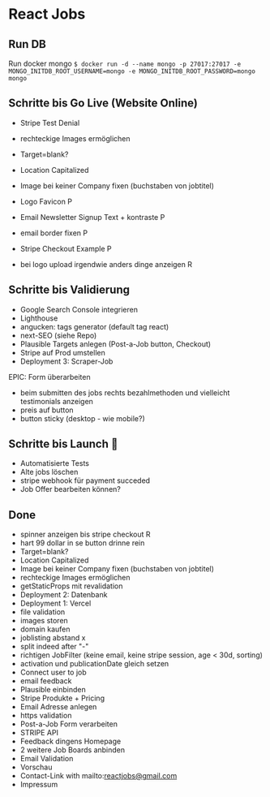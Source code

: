 # React Jobs

## Run DB

Run docker mongo
`$ docker run -d --name mongo -p 27017:27017 -e MONGO_INITDB_ROOT_USERNAME=mongo -e MONGO_INITDB_ROOT_PASSWORD=mongo mongo`

## Schritte bis Go Live (Website Online)

- Stripe Test Denial

- rechteckige Images ermöglichen
- Target=blank?
- Location Capitalized
- Image bei keiner Company fixen (buchstaben von jobtitel)
- Logo Favicon P
- Email Newsletter Signup Text + kontraste P
- email border fixen P
- Stripe Checkout Example P

- bei logo upload irgendwie anders dinge anzeigen R

## Schritte bis Validierung

- Google Search Console integrieren
- Lighthouse
- angucken: tags generator (default tag react)
- next-SEO (siehe Repo)
- Plausible Targets anlegen (Post-a-Job button, Checkout)
- Stripe auf Prod umstellen
- Deployment 3: Scraper-Job

EPIC: Form überarbeiten

- beim submitten des jobs rechts bezahlmethoden und vielleicht testimonials anzeigen
- preis auf button
- button sticky (desktop - wie mobile?)

## Schritte bis Launch 🚀

- Automatisierte Tests
- Alte jobs löschen
- stripe webhook für payment succeded
- Job Offer bearbeiten können?

## Done

- spinner anzeigen bis stripe checkout R
- hart 99 dollar in se button drinne rein
- Target=blank?
- Location Capitalized
- Image bei keiner Company fixen (buchstaben von jobtitel)
- rechteckige Images ermöglichen
- getStaticProps mit revalidation
- Deployment 2: Datenbank
- Deployment 1: Vercel
- file validation
- images storen
- domain kaufen
- joblisting abstand x
- split indeed after "-"
- richtigen JobFilter (keine email, keine stripe session, age < 30d, sorting)
- activation und publicationDate gleich setzen
- Connect user to job
- email feedback
- Plausible einbinden
- Stripe Produkte + Pricing
- Email Adresse anlegen
- https validation
- Post-a-Job Form verarbeiten
- STRIPE API
- Feedback dingens Homepage
- 2 weitere Job Boards anbinden
- Email Validation
- Vorschau
- Contact-Link with mailto:reactjobs@gmail.com
- Impressum
